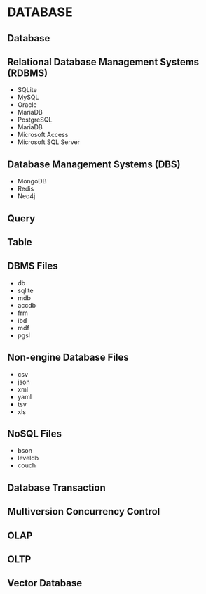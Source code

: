 # DATABASE

## Database

## Relational Database Management Systems (RDBMS)

- SQLite
- MySQL
- Oracle 
- MariaDB
- PostgreSQL
- MariaDB
- Microsoft Access
- Microsoft SQL Server

## Database Management Systems (DBS)

- MongoDB
- Redis
- Neo4j

## Query

## Table

## DBMS Files

- db
- sqlite
- mdb
- accdb
- frm
- ibd
- mdf
- pgsl

## Non-engine Database Files

- csv
- json
- xml
- yaml
- tsv
- xls

## NoSQL Files

- bson
- leveldb
- couch

## Database Transaction

## Multiversion Concurrency Control

## OLAP

## OLTP

## Vector Database